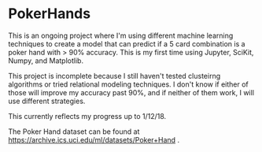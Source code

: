 # PokerHands
This is an ongoing project where I'm using different machine learning techniques to create a model that can predict if a 5 card combination is a poker hand with > 90% accuracy. This is my first time using Jupyter, SciKit, Numpy, and Matplotlib.

This project is incomplete because I still haven't tested clusteirng algorithms or tried relational modeling techniques. I don't know if either of those will improve my accuracy past 90%, and if neither of them work, I will use different strategies.

This currently reflects my progress up to 1/12/18.

The Poker Hand dataset can be found at https://archive.ics.uci.edu/ml/datasets/Poker+Hand . 
